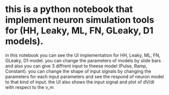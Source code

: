 # this is a python notebook that implement neuron simulation tools for (HH, Leaky, ML, FN, GLeaky, D1 models).
in this notebook you can see the UI implementation for HH, Leaky, ML, FN, GLeaky, D1 model.
you can change the parameters of models by slide bars and also you can give 3 diffrent input to theese model (Pulse, Ramp, Constant). you can change the shape of input signals by changing the parameters for each input parameters and see the respond of neuron model to that kind of input.
the UI also shows the input signal and plot of dV/dt with respect to the v_m
